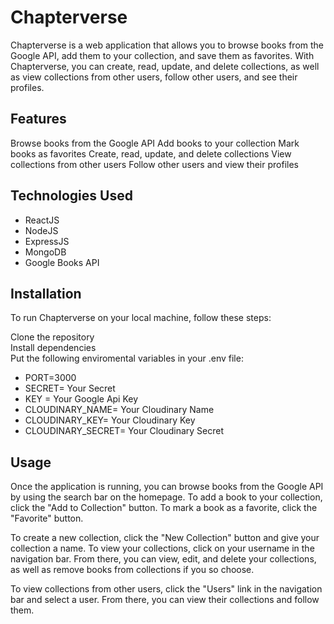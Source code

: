 # Chapterverse

Chapterverse is a web application that allows you to browse books from the Google API, add them to your collection, and save them as favorites. With Chapterverse, you can create, read, update, and delete collections, as well as view collections from other users, follow other users, and see their profiles.

## Features

Browse books from the Google API
Add books to your collection
Mark books as favorites
Create, read, update, and delete collections
View collections from other users
Follow other users and view their profiles

## Technologies Used

- ReactJS
- NodeJS
- ExpressJS
- MongoDB
- Google Books API

## Installation

To run Chapterverse on your local machine, follow these steps:

Clone the repository <br>
Install dependencies <br>
Put the following enviromental variables in your .env file: <br>

- PORT=3000
- SECRET= Your Secret
- KEY = Your Google Api Key
- CLOUDINARY_NAME= Your Cloudinary Name
- CLOUDINARY_KEY= Your Cloudinary Key
- CLOUDINARY_SECRET= Your Cloudinary Secret

## Usage

Once the application is running, you can browse books from the Google API by using the search bar on the homepage. To add a book to your collection, click the "Add to Collection" button. To mark a book as a favorite, click the "Favorite" button.

To create a new collection, click the "New Collection" button and give your collection a name. To view your collections, click on your username in the navigation bar. From there, you can view, edit, and delete your collections, as well as remove books from collections if you so choose.

To view collections from other users, click the "Users" link in the navigation bar and select a user. From there, you can view their collections and follow them.
